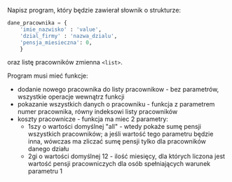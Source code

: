 Napisz program, który będzie zawierał
słownik o strukturze:

```python
dane_pracownika = {
    'imie_nazwisko' : 'value',
    'dzial_firmy' : 'nazwa_dzialu',
    'pensja_miesieczna': 0,
    }
```

oraz listę pracowników zmienna ```<list>```.

Program musi mieć funkcje:
- dodanie nowego pracownika do listy pracownikow - bez parametrów, wszystkie operacje wewnątrz funkcji
- pokazanie wszystkich danych o pracowniku - funkcja z parametrem numer pracownika, równy indeksowi listy pracowników
- koszty pracownicze - funkcja ma miec 2 parametry:
  - 1szy o wartości domyślnej "all" - wtedy pokaże sumę pensji wszystkich pracowników; a jeśli wartość tego parametru będzie inna,
    wówczas ma zliczać sumę pensji tylko dla pracowników danego działu
  - 2gi o wartości domyślnej 12 - ilość miesięcy, dla których liczona jest wartość pensji pracowniczych dla osób spełniających warunek parametru 1